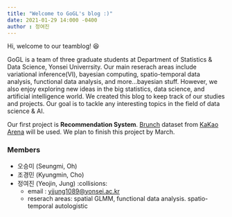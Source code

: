 ```yaml
---
title: "Welcome to GoGL's blog :)"
date: 2021-01-29 14:000 -0400
author : 정여진
---
```


Hi, welcome to our teamblog! :laughing:

GoGL is a team of three graduate students at Department of Statistics & Data Science, Yonsei Univerrsity. Our main reserach areas include variational inference(VI), bayesian computing, spatio-temporal data analysis, functional data analysis, and more...bayesian stuff. However, we also enjoy exploring new ideas in the big statistics, data science, and artificial intelligence world. We created this blog to keep track of our studies and projects. Our goal is to tackle any interesting topics in the field of data science & AI.

Our first project is **Recommendation System**. [Brunch](https://brunch.co.kr/) dataset from [KaKao Arena](https://arena.kakao.com/c/6) will be used. We plan to finish this project by March. 


### Members

- 오승미 (Seungmi, Oh)
- 조경민 (Kyungmin, Cho)
- 정여진 (Yeojin, Jung) :collisions:
    - email : yjjung1089@yonsei.ac.kr
    - reserach areas: spatial GLMM, functional data analysis. spatio-temporal autologistic


